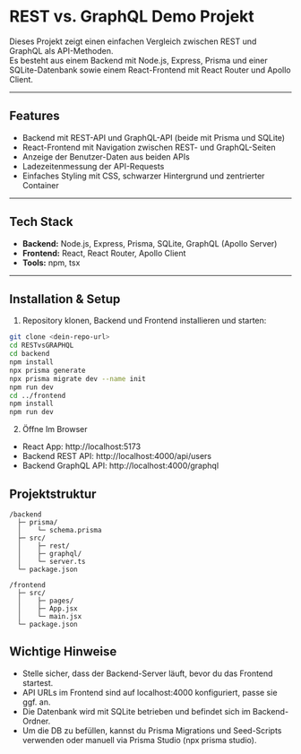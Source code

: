 # REST vs. GraphQL Demo Projekt

Dieses Projekt zeigt einen einfachen Vergleich zwischen REST und GraphQL als API-Methoden.  
Es besteht aus einem Backend mit Node.js, Express, Prisma und einer SQLite-Datenbank sowie einem React-Frontend mit React Router und Apollo Client.

---

## Features

- Backend mit REST-API und GraphQL-API (beide mit Prisma und SQLite)  
- React-Frontend mit Navigation zwischen REST- und GraphQL-Seiten  
- Anzeige der Benutzer-Daten aus beiden APIs  
- Ladezeitenmessung der API-Requests  
- Einfaches Styling mit CSS, schwarzer Hintergrund und zentrierter Container  

---

## Tech Stack

- **Backend:** Node.js, Express, Prisma, SQLite, GraphQL (Apollo Server)  
- **Frontend:** React, React Router, Apollo Client  
- **Tools:** npm, tsx  

---

## Installation & Setup

1. Repository klonen, Backend und Frontend installieren und starten:

```bash
git clone <dein-repo-url>
cd RESTvsGRAPHQL
cd backend
npm install
npx prisma generate
npx prisma migrate dev --name init
npm run dev
cd ../frontend
npm install
npm run dev
```

2. Öffne Im Browser
- React App:  http://localhost:5173
- Backend REST API: http://localhost:4000/api/users
- Backend GraphQL API: http://localhost:4000/graphql

## Projektstruktur
```
/backend
  ├─ prisma/
  │    └─ schema.prisma
  ├─ src/
  │    ├─ rest/
  │    ├─ graphql/
  │    └─ server.ts
  └─ package.json

/frontend
  ├─ src/
  │    ├─ pages/
  │    ├─ App.jsx
  │    └─ main.jsx
  └─ package.json
```
## Wichtige Hinweise
- Stelle sicher, dass der Backend-Server läuft, bevor du das Frontend startest.
- API URLs im Frontend sind auf localhost:4000 konfiguriert, passe sie ggf. an.
- Die Datenbank wird mit SQLite betrieben und befindet sich im Backend-Ordner.
- Um die DB zu befüllen, kannst du Prisma Migrations und Seed-Scripts verwenden oder manuell via Prisma Studio (npx prisma studio).



